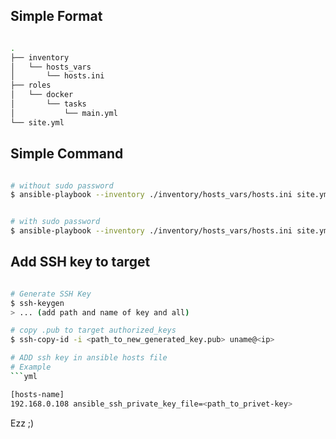 
## Simple Format

```bash

.
├── inventory
│   └── hosts_vars
│       └── hosts.ini
├── roles
│   └── docker
│       └── tasks
│           └── main.yml
└── site.yml


```

## Simple Command

```bash

# without sudo password 
$ ansible-playbook --inventory ./inventory/hosts_vars/hosts.ini site.yml 


# with sudo password
$ ansible-playbook --inventory ./inventory/hosts_vars/hosts.ini site.yml --ask-become-pass

```

## Add SSH key to target

```bash

# Generate SSH Key
$ ssh-keygen
> ... (add path and name of key and all)

# copy .pub to target authorized_keys 
$ ssh-copy-id -i <path_to_new_generated_key.pub> uname@<ip>

# ADD ssh key in ansible hosts file
# Example
```yml

[hosts-name]
192.168.0.108 ansible_ssh_private_key_file=<path_to_privet-key>


```

Ezz ;)

```
